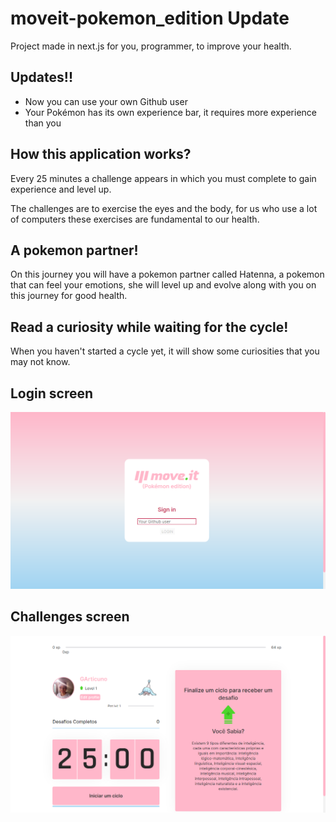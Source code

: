 # moveit-pokemon_edition Update

Project made in next.js for you, programmer, to improve your health.

## Updates!!

- Now you can use your own Github user
- Your Pokémon has its own experience bar, it requires more experience than you

## How this application works?

Every 25 minutes a challenge appears in which you must complete to gain experience and level up.

The challenges are to exercise the eyes and the body, for us who use a lot of computers these exercises are fundamental to our health.

## A pokemon partner!

On this journey you will have a pokemon partner called Hatenna, a pokemon that can feel your emotions, 
she will level up and evolve along with you on this journey for good health.

## Read a curiosity while waiting for the cycle!

When you haven't started a cycle yet, it will show some curiosities that you may not know.

## Login screen

![](https://github.com/GArticuno/moveit-pokemon_edition/blob/main/imagem1.png)

## Challenges screen

![](https://github.com/GArticuno/moveit-pokemon_edition/blob/main/imagem2.png)
